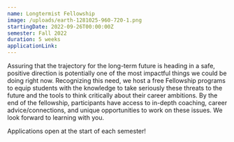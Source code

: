 ```yaml
---
name: Longtermist Fellowship
image: /uploads/earth-1281025-960-720-1.png
startingDate: 2022-09-26T00:00:00Z
semester: Fall 2022
duration: 5 weeks
applicationLink:
---
```

Assuring that the trajectory for the long-term future is heading in a safe, positive direction is potentially one of the most impactful things we could be doing right now. Recognizing this need, we host a free Fellowship programs to equip students with the knowledge to take seriously these threats to the future and the tools to think critically about their career ambitions. By the end of the fellowship, participants have access to in-depth coaching, career advice/connections, and unique opportunities to work on these issues. We look forward to learning with you.

Applications open at the start of each semester\!